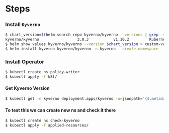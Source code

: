 # Steps

### Install `Kyverno`

```bash
$ chart_version=$(helm search repo kyverno/kyverno --versions | grep -v NAME | head -n1 | awk '{ print $2 }')
kyverno/kyverno                 3.0.3           v1.10.2         Kubernetes Native Policy Management               
$ helm show values kyverno/kyverno --version $chart_version > custom-values-$chart_version.yaml
$ helm install kyverno kyverno/kyverno -n kyverno --create-namespace --version $chart_version -f custom-values-$chart_version.yaml
```
### Install Operator

```bash
$ kubectl create ns policy-writer
$ kubectl apply -f k8f/
```
#### Get Kyverno Version

```bash
$ kubectl get -n kyverno deployment.apps/kyverno -o=jsonpath='{$.metadata.labels.version}'
```

#### To test this we can create new ns and check it there

```bash
$ kubectl create ns check-kyverno
$ kubectl apply -f applied-resources/
```
